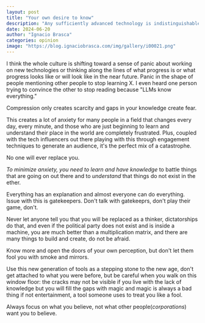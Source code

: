 ```yaml
---
layout: post  
title: "Your own desire to know"
description: "Any sufficiently advanced technology is indistinguishable from magic...and your own desire to know."
date: 2024-06-20
author: "Ignacio Brasca"  
categories: opinion  
image: "https://blog.ignaciobrasca.com/img/gallery/i00021.png"  
---
```


I think the whole culture is shifting toward a sense of panic about working on new technologies or thinking along the lines of what progress is or what progress looks like or will look like in the near future. Panic in the shape of people mentioning other people to stop learning X. I even heard one person trying to convince the other to stop reading because "LLMs know everything."

Compression only creates scarcity and gaps in your knowledge create fear.

This creates a lot of anxiety for many people in a field that changes every day, every minute, and those who are just beginning to learn and understand their place in the world are completely frustrated. Plus, coupled with the tech influencers out there playing with this through engagement techniques to generate an audience, it's the perfect mix of a catastrophe.

No one will ever replace you.

*To minimize anxiety, you need to learn and have knowledge* to battle things that are going on out there and to *understand* that things do not exist in the ether.

Everything has an explanation and almost everyone can do everything. Issue with this is gatekeepers. Don't talk with gatekeeprs, don't play their game, don't.

Never let anyone tell you that you will be replaced as a thinker, dictatorships do that, and even if the political party does not exist and is inside a machine, you are much better than a multiplication matrix, and there are many things to build and create, do not be afraid.

Know more and open the doors of your own perception, but don't let them fool you with smoke and mirrors.

Use this new generation of tools as a stepping stone to the new age, don't get attached to what you were before, but be careful when you walk on this window floor: the cracks may not be visible if you live with the lack of knowledge but you will fill the gaps with magic and magic is always a bad thing if not entertainment, a tool someone uses to treat you like a fool.

Always focus on what you believe, not what other people(*corporations*) want you to believe.